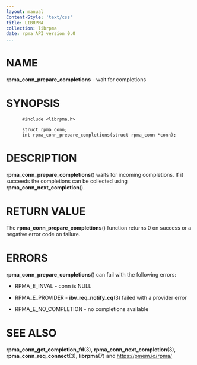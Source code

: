 ```yaml
---
layout: manual
Content-Style: 'text/css'
title: LIBRPMA
collection: librpma
date: rpma API version 0.0
...
```


[comment]: <> (SPDX-License-Identifier: BSD-3-Clause)
[comment]: <> (Copyright 2020, Intel Corporation)

NAME
====

**rpma\_conn\_prepare\_completions** - wait for completions

SYNOPSIS
========

          #include <librpma.h>

          struct rpma_conn;
          int rpma_conn_prepare_completions(struct rpma_conn *conn);

DESCRIPTION
===========

**rpma\_conn\_prepare\_completions**() waits for incoming completions.
If it succeeds the completions can be collected using
**rpma\_conn\_next\_completion**().

RETURN VALUE
============

The **rpma\_conn\_prepare\_completions**() function returns 0 on success
or a negative error code on failure.

ERRORS
======

**rpma\_conn\_prepare\_completions**() can fail with the following
errors:

-   RPMA\_E\_INVAL - conn is NULL

-   RPMA\_E\_PROVIDER - **ibv\_req\_notify\_cq**(3) failed with a
    provider error

-   RPMA\_E\_NO\_COMPLETION - no completions available

SEE ALSO
========

**rpma\_conn\_get\_completion\_fd**(3),
**rpma\_conn\_next\_completion**(3), **rpma\_conn\_req\_connect**(3),
**librpma**(7) and https://pmem.io/rpma/
